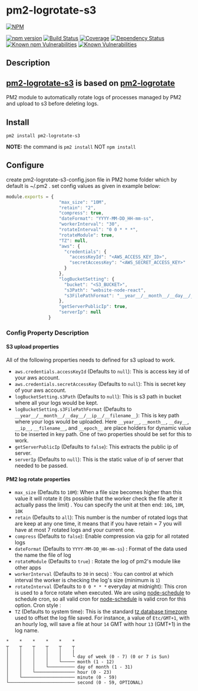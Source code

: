 # pm2-logrotate-s3

[![NPM](https://nodei.co/npm/pm2-logrotate-s3.png)](https://nodei.co/npm/pm2-logrotate-s3/)

[![npm version](https://badge.fury.io/js/pm2-logrotate-s3.png)](https://badge.fury.io/js/pm2-logrotate-s3)
[![Build Status](https://img.shields.io/travis/sthnaqvi/pm2-logrotate-s3.svg?style=flat-square)](https://travis-ci.org/sthnaqvi/pm2-logrotate-s3)
[![Coverage](https://img.shields.io/codecov/c/github/sthnaqvi/pm2-logrotate-s3.svg?style=flat-square)](https://codecov.io/github/sthnaqvi/pm2-logrotate-s3)
[![Dependency Status](https://img.shields.io/david/sthnaqvi/pm2-logrotate-s3.svg?style=flat-square)](https://david-dm.org/sthnaqvi/pm2-logrotate-s3)
[![Known npm Vulnerabilities](https://img.shields.io/snyk/vulnerabilities/npm/pm2-logrotate-s3.svg?label=npm%20vulnerabilities&style=flat-square)](https://snyk.io/test/npm/pm2-logrotate-s3)
[![Known Vulnerabilities](https://img.shields.io/snyk/vulnerabilities/github/sthnaqvi/pm2-logrotate-s3.svg?label=repo%20vulnerabilities&style=flat-square&targetFile=package.json)](https://snyk.io/test/github/sthnaqvi/pm2-logrotate-s3?targetFile=package.json)

## Description
## [pm2-logrotate-s3](https://github.com/sthnaqvi/pm2-logrotate-s3) is based on [pm2-logrotate](https://github.com/keymetrics/pm2-logrotate)

PM2 module to automatically rotate logs of processes managed by PM2 and upload to s3 before deleting logs.

## Install

`pm2 install pm2-logrotate-s3`

**NOTE:** the command is `pm2 install` NOT `npm install`

## Configure
create pm2-logrotate-s3-config.json file in PM2 home folder which by default is ~/.pm2 .
set config values as given in example below:

```javascript
module.exports = {
                    "max_size": "10M",
                    "retain": "2",
                    "compress": true,
                    "dateFormat": "YYYY-MM-DD_HH-mm-ss",
                    "workerInterval": "30",
                    "rotateInterval": "0 0 * * *",
                    "rotateModule": true,
                    "TZ": null,
                    "aws": {
                      "credentials": {
                        "accessKeyId": "<AWS_ACCESS_KEY_ID>",
                        "secretAccessKey": "<AWS_SECRET_ACCESS_KEY>"
                      }
                    },
                    "logBucketSetting": {
                      "bucket": "<S3_BUCKET>",
                      "s3Path": "website-node-react",
                      "s3FilePathFormat": "__year__/__month__/__day__/__ip__/__filename__"
                    },
                    "getServerPublicIp": true,
                    "serverIp": null
                }

```

### Config Property Description
#### S3 upload properties
All of the following properties needs to defined for s3 upload to work.
- `aws.credentials.accessKeyId` (Defaults to `null`): This is access key id of your aws account.
- `aws.credentials.secretAccessKey` (Defaults to `null`): This is secret key of your aws account.
- `logBucketSetting.s3Path` (Defaults to `null`): This is s3 path in bucket where all your logs would be kept.
- `logBucketSetting.s3FilePathFormat` (Defaults to `__year__/__month__/__day__/__ip__/__filename__`): This is key path where your logs would be uploaded. Here `__year__`, `__month__`, `__day__`, `__ip__`, `__filename__`, and `__epoch__` are place holders for dynamic value to be inserted in key path.
One of two properties should be set for this to work.
- `getServerPublicIp` (Defaults to `false`): This extracts the public ip of server.
- `serverIp` (Defaults to `null`): This is the static value of ip of server that needed to be passed.

#### PM2 log rotate properties
- `max_size` (Defaults to `10M`): When a file size becomes higher than this value it will rotate it (its possible that the worker check the file after it actually pass the limit) . You can specify the unit at then end: `10G`, `10M`, `10K`
- `retain` (Defaults to `all`): This number is the number of rotated logs that are keep at any one time, it means that if you have retain = 7 you will have at most 7 rotated logs and your current one.
- `compress` (Defaults to `false`): Enable compression via gzip for all rotated logs
- `dateFormat` (Defaults to `YYYY-MM-DD_HH-mm-ss`) : Format of the data used the name the file of log
- `rotateModule` (Defaults to `true`) : Rotate the log of pm2's module like other apps
- `workerInterval` (Defaults to `30` in secs) : You can control at which interval the worker is checking the log's size (minimum is `1`)
- `rotateInterval` (Defaults to `0 0 * * *` everyday at midnight): This cron is used to a force rotate when executed.
We are using [node-schedule](https://github.com/node-schedule/node-schedule) to schedule cron, so all valid cron for [node-schedule](https://github.com/node-schedule/node-schedule) is valid cron for this option. Cron style :
- `TZ` (Defaults to system time): This is the standard [tz database timezone](https://en.wikipedia.org/wiki/List_of_tz_database_time_zones) used to offset the log file saved. For instance, a value of `Etc/GMT+1`, with an hourly log, will save a file at hour `14` GMT with hour `13` (GMT+1) in the log name.
 
```
*    *    *    *    *    *
┬    ┬    ┬    ┬    ┬    ┬
│    │    │    │    │    |
│    │    │    │    │    └ day of week (0 - 7) (0 or 7 is Sun)
│    │    │    │    └───── month (1 - 12)
│    │    │    └────────── day of month (1 - 31)
│    │    └─────────────── hour (0 - 23)
│    └──────────────────── minute (0 - 59)
└───────────────────────── second (0 - 59, OPTIONAL)
```